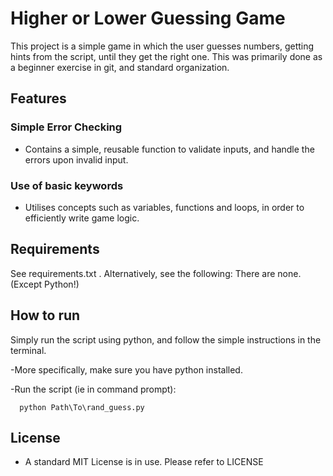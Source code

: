# Higher or Lower Guessing Game

This project is a simple game in which the user guesses numbers, getting hints from the script, until they get the right one. This was primarily done as a beginner exercise in git, and standard organization.

## Features

### Simple Error Checking
- Contains a simple, reusable function to validate inputs, and handle the errors upon invalid input.

### Use of basic keywords

- Utilises concepts such as variables, functions and loops, in order to efficiently write game logic.

## Requirements
See requirements.txt . Alternatively, see the following: There are none. (Except Python!)


## How to run

Simply run the script using python, and follow the simple instructions in the terminal.

-More specifically, make sure you have python installed.

-Run the script (ie in command prompt):

 ```bash{
   python Path\To\rand_guess.py 
   ```

## License

- A standard MIT License is in use. Please refer to LICENSE

